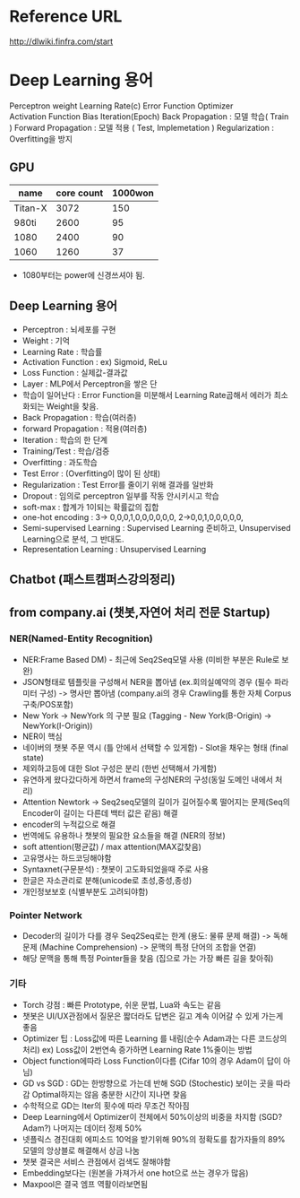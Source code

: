 # Reference URL
http://dlwiki.finfra.com/start

# Deep Learning 용어
Perceptron
weight
Learning Rate(c)
Error Function
Optimizer   
Activation Function
Bias
Iteration(Epoch)
Back Propagation : 모델 학습( Train )
Forward Propagation : 모델 적용 ( Test, Implemetation )
Regularization : Overfitting을 방지

## GPU
|name    |core count |1000won|
|--------|-----------|--------|
|Titan-X |3072       |150     |
|980ti   |2600       |95      |
|1080    |2400       |90      |
|1060    |1260       |37      |
* 1080부터는 power에 신경쓰셔야 됨.

## Deep Learning 용어
- Perceptron : 뇌세포를 구현
- Weight : 기억
- Learning Rate : 학습률
- Activation Function : ex) Sigmoid, ReLu
- Loss Function : 실제값-결과값
- Layer : MLP에서 Perceptron을 쌓은 단
- 학습이 일어난다 : Error Function을 미분해서 Learning Rate곱해서 에러가 최소화되는 Weight을 찾음.
- Back Propagation : 학습(여러층)
- forward Propagation : 적용(여러층)
- Iteration : 학습의 한 단계
- Training/Test : 학습/검증
- Overfitting : 과도학습
- Test Error : (Overfitting이 많이 된 상태)
- Regularization : Test Error를 줄이기 위해 결과를 일반화
- Dropout : 임의로 perceptron 일부를 작동 안시키시고 학습
- soft-max : 합계가 1이되는 확률값의 집합
- one-hot encoding : 3→ 0,0,0,1,0,0,0,0,0,0,  2→0,0,1,0,0,0,0,0,
- Semi-supervised Learning : Supervised Learning 준비하고, Unsupervised Learning으로 분석, 그 반대도.
- Representation Learning : Unsupervised Learning

## Chatbot (패스트캠퍼스강의정리)

## from company.ai (챗봇,자연어 처리 전문 Startup)

### NER(Named-Entity Recognition)
 - NER:Frame Based DM) - 최근에 Seq2Seq모델 사용 (미비한 부분은 Rule로 보완)
 - JSON형태로 템플릿을 구성해서 NER을 뽑아냄
 (ex.회의실예약의 경우 (필수 파라미터 구성) -> 명사만 뽑아냄 (company.ai의 경우 Crawling를 통한 자체 Corpus구축/POS포함)
 - New York -> NewYork 의 구분 필요 (Tagging - New York(B-Origin) -> NewYork(I-Origin))
 - NER이 핵심
 - 네이버의 챗봇 주문 역시 (틀 안에서 선택할 수 있게함) - Slot을 채우는 형태 (final state)
 - 제외하고등에 대한 Slot 구성은 분리 (한번 선택해서 가게함)
 - 유연하게 왔다갔다하게 하면서 frame의 구성NER의 구성(동일 도메인 내에서 처리) 
 - Attention Newtork -> Seq2seq모델의 길이가 길어질수록 떨어지는 문제(Seq의 Encoder이 길이는 다른데 백터 값은 같음) 해결
 - encoder의 누적값으로 해결
 - 번역에도 유용하나 챗봇의 필요한 요소들을 해결 (NER의 정보)
 - soft attention(평균값) / max attention(MAX값찾음)
 - 고유명사는 하드코딩해야함
 - Syntaxnet(구문분석) : 챗봇이 고도화되었을때 주로 사용
 - 한글은 자소관리로 분해(unicode로 초성,중성,종성) 
 - 개인정보보호 (식별부분도 고려되야함)

### Pointer Network
 - Decoder의 길이가 다를 경우 Seq2Seq로는 한계 (용도: 물류 문제 해결) -> 독해문제 (Machine Comprehension) -> 문맥의 특정 단어의 조합을 연결)
 - 해당 문맥을 통해 특정 Pointer들을 찾음 (집으로 가는 가장 빠른 길을 찾아줘)

### 기타
 - Torch 강점 : 빠른 Prototype, 쉬운 문법, Lua와 속도는 같음
 - 챗봇은 UI/UX관점에서 질문은 짧더라도 답변은 길고 계속 이어갈 수 있게 가는게 좋음
 - Optimizer 팁 : Loss값에 따른 Learning 를 내림(순수 Adam과는 다른 코드상의 처리) ex) Loss값이 2번연속 증가하면 Learning Rate 1%줄이는 방법
 - Object function에따라 Loss Function이다름 (Cifar 10의 경우 Adam이 답이 아님)
 - GD vs SGD : GD는 한방향으로 가는데 반해 SGD (Stochestic) 보이는 곳을 따라감 Optimal하지는 않음 충분한 시간이 지나면 찾음
 - 수학적으로 GD는 Iter의 횟수에 따라 무조건 작아짐
 - Deep Learning에서 Optimizer이 전체에서 50%이상의 비중을 차지함 (SGD? Adam?) 나머지는 데이터 정제 50%
 - 넷플릭스 경진대회 에피소드 10억을 받기위해 90%의 정확도를 참가자들의 89% 모델의 앙상블로 해결해서 상금 나눔
 - 챗봇 결국은 서비스 관점에서 검색도 잘해야함
 - Embedding보다는 (원본을 가져가서 one hot으로 쓰는 경우가 많음)
 - Maxpool은 결국 엠프 역활이라보면됨

